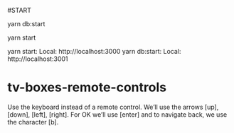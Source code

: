 
#START 

yarn db:start

yarn start

yarn start:
Local:            http://localhost:3000
yarn db:start:
Local:            http://localhost:3001

# tv-boxes-remote-controls
Use the keyboard instead of a remote control. We’ll use the arrows [up], [down], [left], [right]. For OK we’ll use [enter] and to navigate back, we use the character [b].
